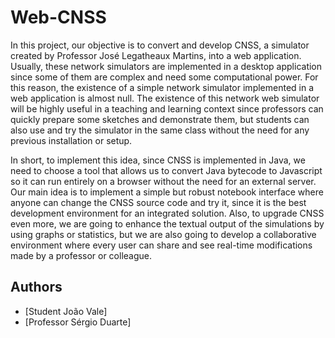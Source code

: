 # Web-CNSS

In this project, our objective is to convert and develop CNSS, a simulator created by Professor José Legatheaux Martins, into a web application. Usually, these network simulators are implemented in a desktop application since some of them are complex and need some computational power. For this reason, the existence of a simple network simulator implemented in a web application is almost null. The existence of this network web simulator will be highly useful in a teaching and learning context since professors can quickly prepare some sketches and demonstrate them, but students can also use and try the simulator in the same class without the need for any previous installation or setup.

In short, to implement this idea, since CNSS is implemented in Java, we need to choose a tool that allows us to convert Java bytecode to Javascript so it can run entirely on a browser without the need for an external server. Our main idea is to implement a simple but robust notebook interface where anyone can change the CNSS source code and try it, since it is the best development environment for an integrated solution. Also, to upgrade CNSS even more, we are going to enhance the textual output of the simulations by using graphs or statistics, but we are also going to develop a collaborative environment where every user can share and see real-time modifications made by a professor or colleague.

## Authors
- [Student João Vale]
- [Professor Sérgio Duarte]
